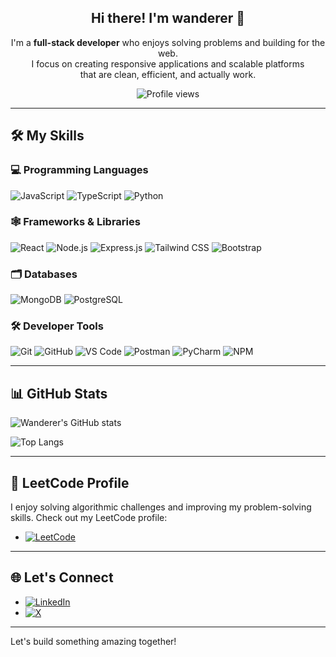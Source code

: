 <h2 align="center">Hi there! I'm wanderer 👋</h2>

<p align="center">
  I'm a <strong>full-stack developer</strong> who enjoys solving problems and building for the web.<br/>
  I focus on creating responsive applications and scalable platforms<br/>
  that are clean, efficient, and actually work.<br/>
</p>

<p align="center">
  <img src="https://komarev.com/ghpvc/?username=wanderer00a1&style=flat" alt="Profile views"/>
</p>



---

## 🛠️ My Skills

### 💻 Programming Languages
![JavaScript](https://img.shields.io/badge/JavaScript-F7DF1E?style=for-the-badge&logo=javascript&logoColor=black)
![TypeScript](https://img.shields.io/badge/TypeScript-007ACC?style=for-the-badge&logo=typescript&logoColor=white)
![Python](https://img.shields.io/badge/Python-3776AB?style=for-the-badge&logo=python&logoColor=white)

### 🕸️ Frameworks & Libraries
![React](https://img.shields.io/badge/React-61DAFB?style=for-the-badge&logo=react&logoColor=black)
![Node.js](https://img.shields.io/badge/Node.js-339933?style=for-the-badge&logo=nodedotjs&logoColor=white)
![Express.js](https://img.shields.io/badge/Express.js-000000?style=for-the-badge&logo=express&logoColor=white)
![Tailwind CSS](https://img.shields.io/badge/Tailwind_CSS-38B2AC?style=for-the-badge&logo=tailwind-css&logoColor=white)
![Bootstrap](https://img.shields.io/badge/Bootstrap-563D7C?style=for-the-badge&logo=bootstrap&logoColor=white)


### 🗂️ Databases
![MongoDB](https://img.shields.io/badge/MongoDB-47A248?style=for-the-badge&logo=mongodb&logoColor=white)
![PostgreSQL](https://img.shields.io/badge/PostgreSQL-336791?style=for-the-badge&logo=postgresql&logoColor=white)

### 🛠️ Developer Tools
![Git](https://img.shields.io/badge/Git-F05032?style=for-the-badge&logo=git&logoColor=white)
![GitHub](https://img.shields.io/badge/GitHub-181717?style=for-the-badge&logo=github&logoColor=white)
![VS Code](https://img.shields.io/badge/Visual_Studio_Code-0078D4?style=for-the-badge&logo=visualstudiocode&logoColor=white)
![Postman](https://img.shields.io/badge/Postman-FF6C37?style=for-the-badge&logo=postman&logoColor=white)
![PyCharm](https://img.shields.io/badge/PyCharm-000000?style=for-the-badge&logo=pycharm&logoColor=white)
![NPM](https://img.shields.io/badge/NPM-CB3837?style=for-the-badge&logo=npm&logoColor=white)

---

## 📊 GitHub Stats

![Wanderer's GitHub stats](https://github-readme-stats.vercel.app/api?username=wanderer00a1&show_icons=true&theme=radical)  

![Top Langs](https://github-readme-stat-gules.vercel.app/api/top-langs/?username=wanderer00a1&theme=dark&layout=compact)



---
## 🧩 LeetCode Profile

I enjoy solving algorithmic challenges and improving my problem-solving skills. Check out my LeetCode profile:

- [![LeetCode](https://img.shields.io/badge/LeetCode-FFA116?style=for-the-badge&logo=leetcode&logoColor=black)](https://leetcode.com/u/wanderer00a1/)

---

## 🌐 Let's Connect
- [![LinkedIn](https://img.shields.io/badge/LinkedIn-blue?style=for-the-badge&logo=linkedin&logoColor=white)](https://www.linkedin.com/in/love-dhama-6b513b28b)
- [![X](https://img.shields.io/badge/-X-000?style=flat&logo=twitter&logoColor=white)](https://x.com/wanderer00a1)



---

Let's build something amazing together!

